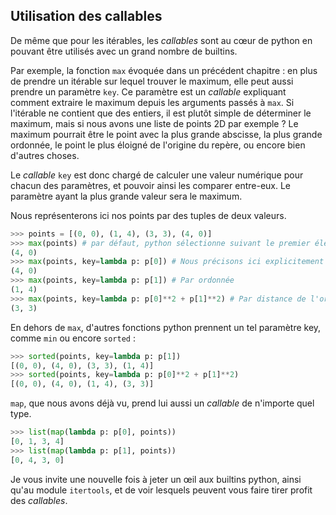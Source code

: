 ## Utilisation des callables

De même que pour les itérables, les *callables* sont au cœur de python en pouvant être utilisés avec un grand nombre de builtins.

Par exemple, la fonction `max` évoquée dans un précédent chapitre : en plus de prendre un itérable sur lequel trouver le maximum, elle peut aussi prendre un paramètre `key`. Ce paramètre est un *callable* expliquant comment extraire le maximum depuis les arguments passés à `max`.
Si l'itérable ne contient que des entiers, il est plutôt simple de déterminer le maximum, mais si nous avons une liste de points 2D par exemple ?
Le maximum pourrait être le point avec la plus grande abscisse, la plus grande ordonnée, le point le plus éloigné de l'origine du repère, ou encore bien d'autres choses.

Le *callable* `key` est donc chargé de calculer une valeur numérique pour chacun des paramètres, et pouvoir ainsi les comparer entre-eux. Le paramètre ayant la plus grande valeur sera le maximum.

Nous représenterons ici nos points par des tuples de deux valeurs.

```python
>>> points = [(0, 0), (1, 4), (3, 3), (4, 0)]
>>> max(points) # par défaut, python sélectionne suivant le premier élément, soit l'abscisse
(4, 0)
>>> max(points, key=lambda p: p[0]) # Nous précisons ici explicitement la sélection par l'abscisse
(4, 0)
>>> max(points, key=lambda p: p[1]) # Par ordonnée
(1, 4)
>>> max(points, key=lambda p: p[0]**2 + p[1]**2) # Par distance de l'origine
(3, 3)
```

En dehors de `max`, d'autres fonctions python prennent un tel paramètre key, comme `min` ou encore `sorted` :

```python
>>> sorted(points, key=lambda p: p[1])
[(0, 0), (4, 0), (3, 3), (1, 4)]
>>> sorted(points, key=lambda p: p[0]**2 + p[1]**2)
[(0, 0), (4, 0), (1, 4), (3, 3)]
```

`map`, que nous avons déjà vu, prend lui aussi un *callable* de n'importe quel type.

```python
>>> list(map(lambda p: p[0], points))
[0, 1, 3, 4]
>>> list(map(lambda p: p[1], points))
[0, 4, 3, 0]
```

Je vous invite une nouvelle fois à jeter un œil aux builtins python, ainsi qu'au module `itertools`, et de voir lesquels peuvent vous faire tirer profit des *callables*.
